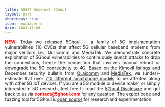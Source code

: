 ```yaml
---
title: ASSET Research 5Ghoul
layout: post
shortnews: true
icon: newspaper-o
date: 2023-12-08
---
```

<p style="text-align:justify">
<font color="red"><b>NEW:</b></font>
Today we released <a href="https://www.5ghoul.com">5Ghoul</a> -- a family of 5G implementation 
vulnerabilities (10 CVEs) that affect 5G cellular baseband modems from major vendors i.e., Qualcomm 
and MediaTek. We demonstrate concrete exploitation of 5Ghoul vulnerabilities to continuously 
launch attacks to drop the connections, freeze the connection that involves manual reboot or 
downgrade the 5G connectivity to 4G.
Based on the <a href="https://www.kimovil.com/en/">Kimovil</a> listings and December security 
bulletin from <a href="https://docs.qualcomm.com/product/publicresources/securitybulletin/december-2023-bulletin.html">Qualcomm</a> 
and <a href="https://corp.mediatek.com/product-security-bulletin/December-2023">MediaTek</a>, we (under)-estimate that 
over <a href="https://docs.google.com/spreadsheets/d/13TQDN0wWWEOaBlj3RJfxoeOM92vqE4B5qihzvGg-qQM/edit#gid=0">710 different smartphone models</a> 
to be affected along with other 5G IoT devices. If you are a 5G module or device maker, or 
simply interested in 5G research, feel free to read the  <a href="https://www.5ghoul.com">5Ghoul Disclosure</a> 
and get back to us via <font color="red"><b>contact@5ghoul.com</b></font> for any question. 
The exploit code and fuzzing tool for 5Ghoul is  <a href="https://github.com/asset-group/5ghoul-5g-nr-attacks">open source</a> 
for research and experimentation. 
</p>



